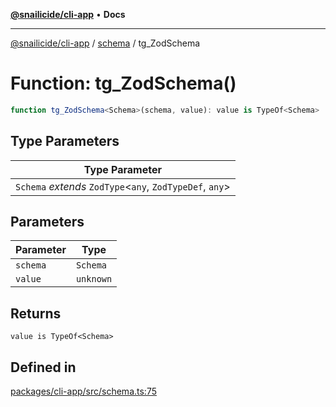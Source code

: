 [**@snailicide/cli-app**](../../../README.md) • **Docs**

---

[@snailicide/cli-app](../../../README.md) / [schema](../README.md) / tg_ZodSchema

# Function: tg_ZodSchema()

```ts
function tg_ZodSchema<Schema>(schema, value): value is TypeOf<Schema>
```

## Type Parameters

| Type Parameter                                             |
| ---------------------------------------------------------- |
| `Schema` _extends_ `ZodType`\<`any`, `ZodTypeDef`, `any`\> |

## Parameters

| Parameter | Type      |
| --------- | --------- |
| `schema`  | `Schema`  |
| `value`   | `unknown` |

## Returns

`value is TypeOf<Schema>`

## Defined in

[packages/cli-app/src/schema.ts:75](https://github.com/gbtunney/snailicide-monorepo/blob/2f8292b3376742ccb9ee5c3746eee5023a1d41bb/packages/cli-app/src/schema.ts#L75)
